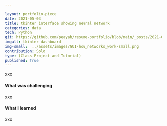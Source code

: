 ```yaml
---

layout: portfolio-piece
date: 2021-05-03
title: tkinter interface showing neural network
categories: data
tech: Python
git: https://github.com/peayah/resume-portfolio/blob/main/_posts/2021-06-23-tkinter-gui
imgalt: tkinter dashboard
img-small:  ../assets/images/GUI-how_networks_work-small.png
contribution: Solo
type: (Class Project and Tutorial)
published: True
---
```


xxx

#### What was challenging
xxx

#### What I learned
xxx

